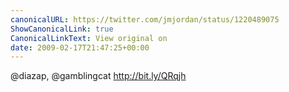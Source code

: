 ```yaml
---
canonicalURL: https://twitter.com/jmjordan/status/1220489075
ShowCanonicalLink: true
CanonicalLinkText: View original on
date: 2009-02-17T21:47:25+00:00
---
```

@diazap, @gamblingcat http://bit.ly/QRqjh